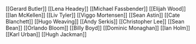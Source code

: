 [[Gerard Butler]]
[[Lena Headey]]
[[Michael Fassbender]]
[[Elijah Wood]]
[[Ian McKellen]]
[[Liv Tyler]]
[[Viggo Mortensen]]
[[Sean Astin]]
[[Cate Blanchett]]
[[Hugo Weaving]]
[[Andy Serkis]]
[[Christopher Lee]]
[[Sean Bean]]
[[Orlando Bloom]]
[[Billy Boyd]]
[[Dominic Monaghan]]
[[Ian Holm]]
[[Karl Urban]]
[[Hugh Jackman]]
